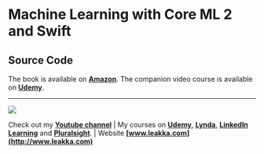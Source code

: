 # Machine Learning with Core ML 2 and Swift
## Source Code

The book is available on **[Amazon](https://www.amazon.com/dp/B07F2NYDTH)**. 
The companion video course is available on **[Udemy](https://www.udemy.com/machine-learning-with-core-ml-2-and-swift/?couponCode=GITHUB)**.

***
![](http://www.leakka.com/wp-content/uploads/2018/10/ml-cover-420w-1.png)

Check out my **[Youtube channel](https://www.youtube.com/c/swiftprogrammingtutorials)** | My courses on **[Udemy](https://www.udemy.com/user/karolynyisztor/)**, **[Lynda](https://www.lynda.com/Karoly-Nyisztor/9655357-1.html)**, **[LinkedIn Learning](https://www.linkedin.com/learning/instructors/karoly-nyisztor?u=2125562)** and **[Pluralsight](https://www.pluralsight.com/profile/author/karoly-nyisztor)**. | Website **[www.leakka.com](http://www.leakka.com)**

